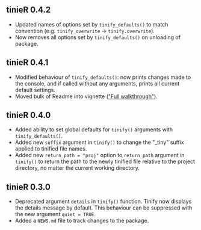## tinieR 0.4.2

* Updated names of options set by `tinify_defaults()` to match convention (e.g. `tinify_overwrite` -> `tinify.overwrite`).
* Now removes all options set by `tinify_defaults()` on unloading of package.

## tinieR 0.4.1

* Modified behaviour of `tinify_defaults()`: now prints changes made to the console, and if called without any arguments, prints all current default settings.
* Moved bulk of Readme into vignette (["Full walkthrough"](https://jmablog.github.io/tinieR/articles/tinieR.html)).

## tinieR 0.4.0

* Added ability to set global defaults for `tinify()` arguments with `tinify_defaults()`.
* Added new `suffix` argument in `tinify()` to change the "_tiny" suffix applied to tinified file names.
* Added new `return_path = "proj"` option to `return_path` argument in `tinify()` to return the path to the newly tinified file relative to the project directory, no matter the current working directory.

## tinieR 0.3.0

* Deprecated argument `details` in `tinify()` function. Tinify now displays the details message by default. This behaviour can be suppressed with the new argument `quiet = TRUE`.
* Added a `NEWS.md` file to track changes to the package.

